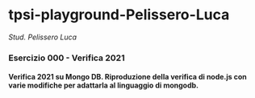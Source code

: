 # tpsi-playground-Pelissero-Luca

_Stud. Pelissero Luca_

### Esercizio 000 - Verifica 2021
#### Verifica 2021 su Mongo DB. Riproduzione della verifica di node.js con varie modifiche per adattarla al linguaggio di mongodb.
